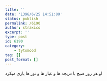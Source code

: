 ```yaml
---
title: ''
date: '1396/6/25 14:51:00'
status: publish
permalink: /6190
author: straxico
excerpt: ''
type: post
id: 6190
category:
    - tytomood
tag: []
post_format: []
---
```

او هر روز صبح با دریچه ها و غبار ها و نور ها بازی میکرد